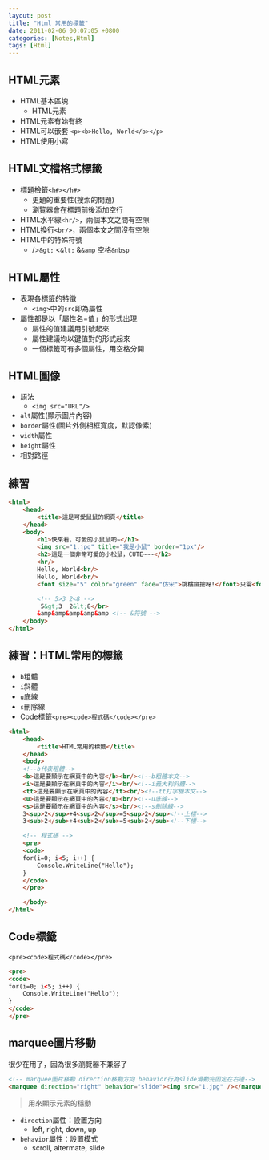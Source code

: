 ```yaml
---
layout: post
title: "Html 常用的標籤"
date: 2011-02-06 00:07:05 +0800
categories: [Notes,Html]
tags: [Html]
---
```


## HTML元素
- HTML基本區塊
    - HTML元素
- HTML元素有始有終
- HTML可以嵌套 `<p><b>Hello, World</b></p>`
- HTML使用小寫

## HTML文檔格式標籤
- 標題檢籤`<h#></h#>`
    - 更題的重要性(搜索的問題)
    - 瀏覽器會在標題前後添加空行
- HTML水平線`<hr/>`，兩個本文之間有空隙
- HTML換行`<br/>`，兩個本文之間沒有空隙
- HTML中的特殊符號
    -  />`&gt;` <`&lt;` &`&amp` 空格`&nbsp`

## HTML屬性
- 表現各標籤的特徵
    - `<img>`中的`src`即為屬性
- 屬性都是以「屬性名=值」的形式出現
    - 屬性的值建議用引號起來
    - 屬性建議均以鍵值對的形式起來
    - 一個標籤可有多個屬性，用空格分開

## HTML圖像
- 語法
    - `<img src="URL"/>`
- `alt`屬性(顯示圖片內容)
- `border`屬性(圖片外側相框寬度，默認像素)
- `width`屬性
- `height`屬性
- 相對路徑

## 練習
```html
<html>
	<head>
		<title>這是可愛鼠鼠的網頁</title>
	</head>
	<body>
		<h1>快來看，可愛的小鼠鼠喲~</h1>
		<img src="1.jpg" title="我是小鼠" border="1px"/>
		<h2>這是一個非常可愛的小松鼠，CUTE~~~</h2>
		<hr/>
		Hello, World<br/>
		Hello, World<br/>
		<font size="5" color="green" face="仿宋">跳樓瘋搶呀!</font>只需<font size="8" color="red">1</font>元，美女抱回家~~<br/>

		<!-- 5>3 2<8 --> 
		 5&gt;3  2&lt;8</br>
		&amp&amp&amp&amp&amp <!-- &符號 -->
	</body>
</html>
```
## 練習：HTML常用的標籤
- `b`粗體
- `i`斜體
- `u`底線
- `s`刪除線
- Code標籤`<pre><code>程式碼</code></pre>`

```html
<html>
    <head>
        <title>HTML常用的標籤</title>
    </head>
    <body>
    <!--b代表粗體-->
    <b>這是要顯示在網頁中的內容</b><br/><!--b粗體本文-->
    <i>這是要顯示在網頁中的內容</i><br/><!--i義大利斜體-->
    <tt>這是要顯示在網頁中的內容</tt><br/><!--tt打字機本文-->
    <u>這是要顯示在網頁中的內容</u><br/><!--u底線-->
    <s>這是要顯示在網頁中的內容</s><br/><!--s刪除線-->
    3<sup>2</sup>+4<sup>2</sup>=5<sup>2</sup><!--上標-->
    3<sub>2</sub>+4<sub>2</sub>=5<sub>2</sub><!--下標-->

    <!-- 程式碼 -->
    <pre>
    <code>
    for(i=0; i<5; i++) {
        Console.WriteLine("Hello");
    }
    </code>
    </pre>

    </body>
</html>
```
## Code標籤
`<pre><code>程式碼</code></pre>`

```html
<pre>
<code>
for(i=0; i<5; i++) {
    Console.WriteLine("Hello");
}
</code>
</pre>
```

## marquee圖片移動 
很少在用了，因為很多瀏覽器不兼容了
```html
<!-- marquee圖片移動 direction移動方向 behavior行為slide滑動完固定在右邊-->	
<marquee direction="right" behavior="slide"><img src="1.jpg" /></marquee>
```
> 用來顯示元素的穩動
- `direction`屬性：設置方向
    - left, right, down, up
- `behavior`屬性：設置模式
    - scroll, altermate, slide